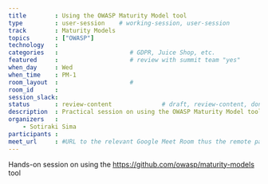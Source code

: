 ```yaml
---
title        : Using the OWASP Maturity Model tool
type         : user-session    # working-session, user-session
track        : Maturity Models
topics       : ["OWASP"]
technology   :
categories   :                    # GDPR, Juice Shop, etc.
featured     :                    # review with summit team "yes"
when_day     : Wed
when_time    : PM-1
room_layout  :                    #
room_id      :
session_slack:
status       : review-content              # draft, review-content, done
description  : Practical session on using the OWASP Maturity Model tool
organizers   :
    - Sotiraki Sima
participants :
meet_url     : #URL to the relevant Google Meet Room thus the remote participants can join a session
---
```


Hands-on session on using the https://github.com/owasp/maturity-models tool

<!--(add intro)

## WHY

(...)

## What

(...)

## Outcomes

(...)

## References

(...)


## Previous
-->
